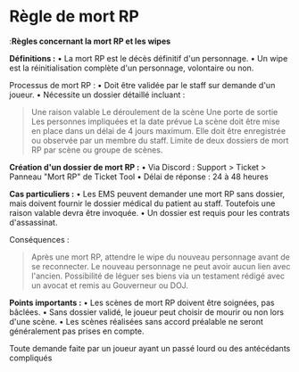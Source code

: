 # Règle de mort RP

:**Règles concernant la mort RP et les wipes**

**Définitions :**
• La mort RP est le décès définitif d'un personnage.
• Un wipe est la réinitialisation complète d'un personnage, volontaire ou non.

Processus de mort RP :
• Doit être validée par le staff sur demande d'un joueur.
• Nécessite un dossier détaillé incluant :

> Une raison valable
> Le déroulement de la scène
> Une porte de sortie
> Les personnes impliquées et la date prévue
> La scène doit être mise en place dans un délai de 4 jours maximum.
> Elle doit être enregistrée ou observée par un membre du staff.
> Limite de deux dossiers de mort RP par scène ou groupe de scènes.
> 

**Création d'un dossier de mort RP :**
• Via Discord : Support > Ticket > Panneau "Mort RP" de Ticket Tool
• Délai de réponse : 24 à 48 heures

 **Cas particuliers :**
• Les EMS peuvent demander une mort RP sans dossier, mais doivent fournir le dossier médical du patient au staff. Toutefois une raison valable devra être invoquée.
• Un dossier est requis pour les contrats d'assassinat.

Conséquences :

> Après une mort RP, attendre le wipe du nouveau personnage avant de se reconnecter.
> Le nouveau personnage ne peut avoir aucun lien avec l'ancien.
> Possibilité de léguer ses biens via un testament rédigé avec un avocat et remis au Gouverneur ou DOJ.
> 

**Points importants :**
• Les scènes de mort RP doivent être soignées, pas bâclées.
• Sans dossier validé, le joueur peut choisir de mourir ou non lors d'une scène.
• Les scènes réalisées sans accord préalable ne seront généralement pas prises en compte.

Toute demande faite par un joueur ayant un passé lourd ou des antécédants compliqués